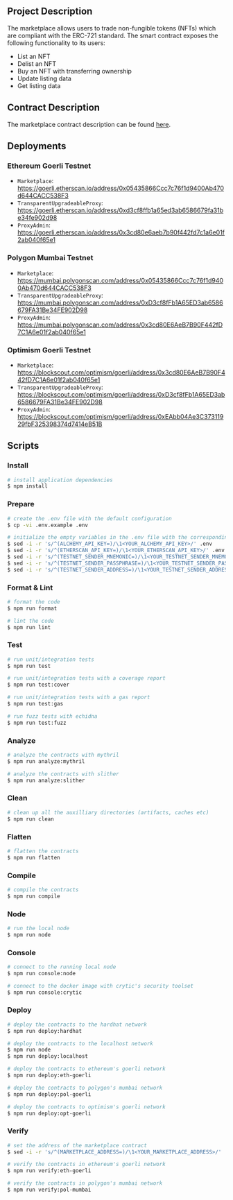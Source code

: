 ## Project Description

The marketplace allows users to trade non-fungible tokens (NFTs) which are compliant with the
ERC-721 standard. The smart contract exposes the following functionality to its users:

-   List an NFT
-   Delist an NFT
-   Buy an NFT with transferring ownership
-   Update listing data
-   Get listing data

## Contract Description

The marketplace contract description can be found [here](contracts/Marketplace.sol).

## Deployments

### Ethereum Goerli Testnet

-   `Marketplace`: https://goerli.etherscan.io/address/0x05435866Ccc7c76f1d9400Ab470d644CACC538F3
-   `TransparentUpgradeableProxy`: https://goerli.etherscan.io/address/0xd3cf8ffb1a65ed3ab6586679fa31be34fe902d98
-   `ProxyAdmin`: https://goerli.etherscan.io/address/0x3cd80e6aeb7b90f442fd7c1a6e01f2ab040f65e1

### Polygon Mumbai Testnet

-   `Marketplace`: https://mumbai.polygonscan.com/address/0x05435866Ccc7c76f1d9400Ab470d644CACC538F3
-   `TransparentUpgradeableProxy`: https://mumbai.polygonscan.com/address/0xD3cf8fFb1A65ED3ab6586679FA31Be34FE902D98
-   `ProxyAdmin`: https://mumbai.polygonscan.com/address/0x3cd80E6AeB7B90F442fD7C1A6e01f2ab040f65e1

### Optimism Goerli Testnet

-   `Marketplace`: https://blockscout.com/optimism/goerli/address/0x3cd80E6AeB7B90F442fD7C1A6e01f2ab040f65e1
-   `TransparentUpgradeableProxy`: https://blockscout.com/optimism/goerli/address/0xD3cf8fFb1A65ED3ab6586679FA31Be34FE902D98
-   `ProxyAdmin`: https://blockscout.com/optimism/goerli/address/0xEAbb04Ae3C37311929fbF325398374d7414eB51B

## Scripts

### Install

```bash
# install application dependencies
$ npm install
```

### Prepare

```bash
# create the .env file with the default configuration
$ cp -vi .env.example .env

# initialize the empty variables in the .env file with the corresponding values
$ sed -i -r 's/^(ALCHEMY_API_KEY=)/\1<YOUR_ALCHEMY_API_KEY>/' .env
$ sed -i -r 's/^(ETHERSCAN_API_KEY=)/\1<YOUR_ETHERSCAN_API_KEY>/' .env
$ sed -i -r 's/^(TESTNET_SENDER_MNEMONIC=)/\1<YOUR_TESTNET_SENDER_MNEMONIC>/' .env
$ sed -i -r 's/^(TESTNET_SENDER_PASSPHRASE=)/\1<YOUR_TESTNET_SENDER_PASSPHRASE_IF_ANY>/' .env
$ sed -i -r 's/^(TESTNET_SENDER_ADDRESS=)/\1<YOUR_TESTNET_SENDER_ADDRESS>/' .env
```

### Format & Lint

```bash
# format the code
$ npm run format

# lint the code
$ npm run lint
```

### Test

```bash
# run unit/integration tests
$ npm run test

# run unit/integration tests with a coverage report
$ npm run test:cover

# run unit/integration tests with a gas report
$ npm run test:gas

# run fuzz tests with echidna
$ npm run test:fuzz
```

### Analyze

```bash
# analyze the contracts with mythril
$ npm run analyze:mythril

# analyze the contracts with slither
$ npm run analyze:slither
```

### Clean

```bash
# clean up all the auxilliary directories (artifacts, caches etc)
$ npm run clean
```

### Flatten

```bash
# flatten the contracts
$ npm run flatten
```

### Compile

```bash
# compile the contracts
$ npm run compile
```

### Node

```bash
# run the local node
$ npm run node
```

### Console

```bash
# connect to the running local node
$ npm run console:node

# connect to the docker image with crytic's security toolset
$ npm run console:crytic
```

### Deploy

```bash
# deploy the contracts to the hardhat network
$ npm run deploy:hardhat

# deploy the contracts to the localhost network
$ npm run node
$ npm run deploy:localhost

# deploy the contracts to ethereum's goerli network
$ npm run deploy:eth-goerli

# deploy the contracts to polygon's mumbai network
$ npm run deploy:pol-goerli

# deploy the contracts to optimism's goerli network
$ npm run deploy:opt-goerli
```

### Verify

```bash
# set the address of the marketplace contract
$ sed -i -r 's/^(MARKETPLACE_ADDRESS=)/\1<YOUR_MARKETPLACE_ADDRESS>/' .env

# verify the contracts in ethereum's goerli network
$ npm run verify:eth-goerli

# verify the contracts in polygon's mumbai network
$ npm run verify:pol-mumbai
```
